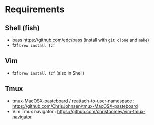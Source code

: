 # Requirements

## Shell (fish)
  - bass https://github.com/edc/bass  (install with `git clone` and `make`)
  - fzf `brew install fzf`

## Vim
  - fzf `brew install fzf` (also in Shell)

## Tmux
  - tmux-MacOSX-pasteboard / reattach-to-user-namespace : https://github.com/ChrisJohnsen/tmux-MacOSX-pasteboard
  - Vim Tmux navigator : https://github.com/christoomey/vim-tmux-navigator

